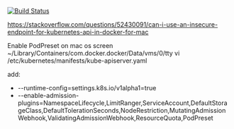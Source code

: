 [![Build Status](https://travis-ci.com/DmytryS/u-hub.svg?branch=development)](https://travis-ci.com/DmytryS/u-hub)

https://stackoverflow.com/questions/52430091/can-i-use-an-insecure-endpoint-for-kubernetes-api-in-docker-for-mac

Enable PodPreset on mac os
screen ~/Library/Containers/com.docker.docker/Data/vms/0/tty
vi /etc/kubernetes/manifests/kube-apiserver.yaml

add:

- --runtime-config=settings.k8s.io/v1alpha1=true
- --enable-admission-plugins=NamespaceLifecycle,LimitRanger,ServiceAccount,DefaultStorageClass,DefaultTolerationSeconds,NodeRestriction,MutatingAdmissionWebhook,ValidatingAdmissionWebhook,ResourceQuota,PodPreset
